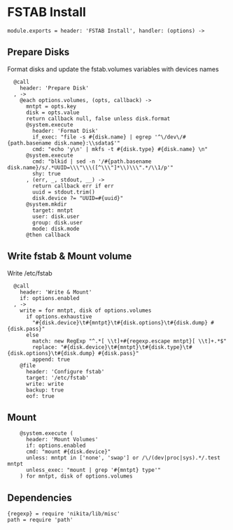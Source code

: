 
# FSTAB Install

    module.exports = header: 'FSTAB Install', handler: (options) ->

## Prepare Disks
Format disks and update the fstab.volumes variables with devices names

      @call
        header: 'Prepare Disk'
      , ->
        @each options.volumes, (opts, callback) ->
          mntpt = opts.key
          disk = opts.value
          return callback null, false unless disk.format
          @system.execute
            header: 'Format Disk'
            if_exec: "file -s #{disk.name} | egrep '^\/dev\/#{path.basename disk.name}:\\sdata$'"
            cmd: "echo 'y\n' | mkfs -t #{disk.type} #{disk.name} \n"
          @system.execute
            cmd: "blkid | sed -n '/#{path.basename disk.name}/s/.*UUID=\\\"\\\([^\\\"]*\\)\\\".*/\\1/p'"
            shy: true
          , (err, _, stdout, __) ->
            return callback err if err
            uuid = stdout.trim()
            disk.device ?= "UUID=#{uuid}"
          @system.mkdir
            target: mntpt
            user: disk.user
            group: disk.user
            mode: disk.mode
          @then callback
        
        

## Write fstab & Mount volume

Write /etc/fstab

      @call
        header: 'Write & Mount'
        if: options.enabled
      , ->
        write = for mntpt, disk of options.volumes
          if options.exhaustive
            "#{disk.device}\t#{mntpt}\t#{disk.options}\t#{disk.dump} #{disk.pass}"
          else
            match: new RegExp "^.*[ \\t]+#{regexp.escape mntpt}[ \\t]+.*$"
            replace: "#{disk.device}\t#{mntpt}\t#{disk.type}\t#{disk.options}\t#{disk.dump} #{disk.pass}"
            append: true
        @file
          header: 'Configure fstab'
          target: '/etc/fstab'
          write: write
          backup: true
          eof: true

## Mount

        @system.execute (
          header: 'Mount Volumes'
          if: options.enabled
          cmd: "mount #{disk.device}"
          unless: mntpt in ['none', 'swap'] or /\/(dev|proc|sys).*/.test mntpt
          unless_exec: "mount | grep '#{mntpt} type'"
        ) for mntpt, disk of options.volumes

## Dependencies

    {regexp} = require 'nikita/lib/misc'
    path = require 'path'
